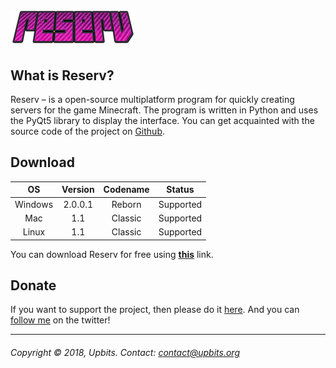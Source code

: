 # [<img src="resources/logo.png"/>](http://upbits.org/reserv)

## What is Reserv?
Reserv – is a open-source multiplatform program for quickly creating servers for the game Minecraft. The program is written in Python and uses the PyQt5 library to display the interface. You can get acquainted with the source code of the project on [Github](http://github.com/upbits/reserv/).

## Download

|    OS   | Version | Codename |   Status  |
|:-------:|:-------:|:--------:|:---------:|
| Windows | 2.0.0.1 | Reborn   | Supported |
| Mac     | 1.1     | Classic  | Supported |
| Linux   | 1.1     | Classic  | Supported |

You can download Reserv for free using **[this](http://upbits.org/reserv#download)** link.

## Donate
If you want to support the project, then please do it [here](http://www.donationalerts.ru/r/upbits). And you can [follow me](http://twitter.com/ketraid) on the twitter!

---
###### Copyright © 2018, Upbits. Contact: <contact@upbits.org>
